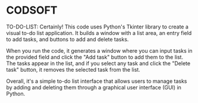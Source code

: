 # CODSOFT

TO-DO-LIST:
Certainly! This code uses Python's Tkinter library to create a visual to-do list application. It builds a window with a list area, an entry field to add tasks, and buttons to add and delete tasks.

When you run the code, it generates a window where you can input tasks in the provided field and click the "Add task" button to add them to the list. The tasks appear in the list, and if you select any task and click the "Delete task" button, it removes the selected task from the list.

Overall, it's a simple to-do list interface that allows users to manage tasks by adding and deleting them through a graphical user interface (GUI) in Python.





